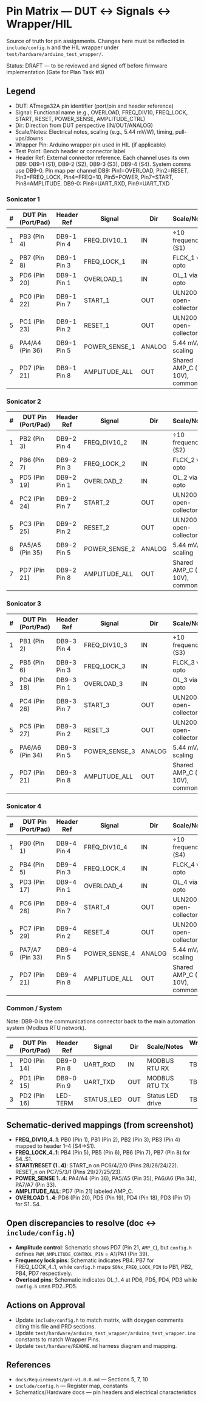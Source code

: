 # Pin Matrix — DUT ↔ Signals ↔ Wrapper/HIL

Source of truth for pin assignments. Changes here must be reflected in `include/config.h` and the HIL wrapper under `test/hardware/arduino_test_wrapper/`.

Status: DRAFT — to be reviewed and signed off before firmware implementation (Gate for Plan Task #0)

## Legend
- DUT: ATmega32A pin identifier (port/pin and header reference)
- Signal: Functional name (e.g., OVERLOAD, FREQ_DIV10, FREQ_LOCK, START, RESET, POWER_SENSE, AMPLITUDE_CTRL)
- Dir: Direction from DUT perspective (IN/OUT/ANALOG)
- Scale/Notes: Electrical notes, scaling (e.g., 5.44 mV/W), timing, pull-ups/downs
- Wrapper Pin: Arduino wrapper pin used in HIL (if applicable)
- Test Point: Bench header or connector label
- Header Ref: External connector reference. Each channel uses its own DB9: DB9-1 (S1), DB9-2 (S2), DB9-3 (S3), DB9-4 (S4). System comms use DB9-0. Pin map per channel DB9: Pin1=OVERLOAD, Pin2=RESET, Pin3=FREQ_LOCK, Pin4=FREQ÷10, Pin5=POWER, Pin7=START, Pin8=AMPLITUDE. DB9-0: Pin8=UART_RXD, Pin9=UART_TXD

### Sonicator 1

| # | DUT Pin (Port/Pad) | Header Ref | Signal        | Dir    | Scale/Notes                       | Wrapper Pin | Test Point |
|---|---------------------|------------|---------------|--------|----------------------------------|-------------|------------|
| 1 | PB3 (Pin 4)         | DB9-1 Pin 4| FREQ_DIV10_1  | IN     | ÷10 frequency (S1)               | TBD         | TBD        |
| 2 | PB7 (Pin 8)         | DB9-1 Pin 3| FREQ_LOCK_1   | IN     | FLCK_1 via opto                  | TBD         | TBD        |
| 3 | PD6 (Pin 20)        | DB9-1 Pin 1| OVERLOAD_1    | IN     | OL_1 via opto                    | TBD         | TBD        |
| 4 | PC0 (Pin 22)        | DB9-1 Pin 7| START_1       | OUT    | ULN2003A open-collector          | TBD         | TBD        |
| 5 | PC1 (Pin 23)        | DB9-1 Pin 2| RESET_1       | OUT    | ULN2003A open-collector          | TBD         | TBD        |
| 6 | PA4/A4 (Pin 36)     | DB9-1 Pin 5| POWER_SENSE_1 | ANALOG | 5.44 mV/W scaling                | TBD         | TBD        |
| 7 | PD7 (Pin 21)        | DB9-1 Pin 8| AMPLITUDE_ALL | OUT    | Shared AMP_C (0–10V), common     | TBD         | TBD        |

### Sonicator 2

| # | DUT Pin (Port/Pad) | Header Ref | Signal        | Dir    | Scale/Notes                       | Wrapper Pin | Test Point |
|---|---------------------|------------|---------------|--------|----------------------------------|-------------|------------|
| 1 | PB2 (Pin 3)         | DB9-2 Pin 4| FREQ_DIV10_2  | IN     | ÷10 frequency (S2)               | TBD         | TBD        |
| 2 | PB6 (Pin 7)         | DB9-2 Pin 3| FREQ_LOCK_2   | IN     | FLCK_2 via opto                  | TBD         | TBD        |
| 3 | PD5 (Pin 19)        | DB9-2 Pin 1| OVERLOAD_2    | IN     | OL_2 via opto                    | TBD         | TBD        |
| 4 | PC2 (Pin 24)        | DB9-2 Pin 7| START_2       | OUT    | ULN2003A open-collector          | TBD         | TBD        |
| 5 | PC3 (Pin 25)        | DB9-2 Pin 2| RESET_2       | OUT    | ULN2003A open-collector          | TBD         | TBD        |
| 6 | PA5/A5 (Pin 35)     | DB9-2 Pin 5| POWER_SENSE_2 | ANALOG | 5.44 mV/W scaling                | TBD         | TBD        |
| 7 | PD7 (Pin 21)        | DB9-2 Pin 8| AMPLITUDE_ALL | OUT    | Shared AMP_C (0–10V), common     | TBD         | TBD        |

### Sonicator 3

| # | DUT Pin (Port/Pad) | Header Ref | Signal        | Dir    | Scale/Notes                       | Wrapper Pin | Test Point |
|---|---------------------|------------|---------------|--------|----------------------------------|-------------|------------|
| 1 | PB1 (Pin 2)         | DB9-3 Pin 4| FREQ_DIV10_3  | IN     | ÷10 frequency (S3)               | TBD         | TBD        |
| 2 | PB5 (Pin 6)         | DB9-3 Pin 3| FREQ_LOCK_3   | IN     | FLCK_3 via opto                  | TBD         | TBD        |
| 3 | PD4 (Pin 18)        | DB9-3 Pin 1| OVERLOAD_3    | IN     | OL_3 via opto                    | TBD         | TBD        |
| 4 | PC4 (Pin 26)        | DB9-3 Pin 7| START_3       | OUT    | ULN2003A open-collector          | TBD         | TBD        |
| 5 | PC5 (Pin 27)        | DB9-3 Pin 2| RESET_3       | OUT    | ULN2003A open-collector          | TBD         | TBD        |
| 6 | PA6/A6 (Pin 34)     | DB9-3 Pin 5| POWER_SENSE_3 | ANALOG | 5.44 mV/W scaling                | TBD         | TBD        |
| 7 | PD7 (Pin 21)        | DB9-3 Pin 8| AMPLITUDE_ALL | OUT    | Shared AMP_C (0–10V), common     | TBD         | TBD        |

### Sonicator 4

| # | DUT Pin (Port/Pad) | Header Ref | Signal        | Dir    | Scale/Notes                       | Wrapper Pin | Test Point |
|---|---------------------|------------|---------------|--------|----------------------------------|-------------|------------|
| 1 | PB0 (Pin 1)         | DB9-4 Pin 4| FREQ_DIV10_4  | IN     | ÷10 frequency (S4)               | TBD         | TBD        |
| 2 | PB4 (Pin 5)         | DB9-4 Pin 3| FREQ_LOCK_4   | IN     | FLCK_4 via opto                  | TBD         | TBD        |
| 3 | PD3 (Pin 17)        | DB9-4 Pin 1| OVERLOAD_4    | IN     | OL_4 via opto                    | TBD         | TBD        |
| 4 | PC6 (Pin 28)        | DB9-4 Pin 7| START_4       | OUT    | ULN2003A open-collector          | TBD         | TBD        |
| 5 | PC7 (Pin 29)        | DB9-4 Pin 2| RESET_4       | OUT    | ULN2003A open-collector          | TBD         | TBD        |
| 6 | PA7/A7 (Pin 33)     | DB9-4 Pin 5| POWER_SENSE_4 | ANALOG | 5.44 mV/W scaling                | TBD         | TBD        |
| 7 | PD7 (Pin 21)        | DB9-4 Pin 8| AMPLITUDE_ALL | OUT    | Shared AMP_C (0–10V), common     | TBD         | TBD        |

### Common / System

Note: DB9-0 is the communications connector back to the main automation system (Modbus RTU network).

| # | DUT Pin (Port/Pad) | Header Ref | Signal     | Dir | Scale/Notes        | Wrapper Pin | Test Point |
|---|---------------------|------------|------------|-----|--------------------|-------------|------------|
| 1 | PD0 (Pin 14)        | DB9-0 Pin 8| UART_RXD   | IN  | MODBUS RTU RX     | TBD         | TBD        |
| 2 | PD1 (Pin 15)        | DB9-0 Pin 9| UART_TXD   | OUT | MODBUS RTU TX     | TBD         | TBD        |
| 3 | PD2 (Pin 16)        | LED-TERM   | STATUS_LED | OUT | Status LED drive  | TBD         | LED-TERM   |

## Schematic-derived mappings (from screenshot)
- **FREQ_DIV10_4..1**: PB0 (Pin 1), PB1 (Pin 2), PB2 (Pin 3), PB3 (Pin 4) mapped to header 1–4 (S4→S1).
- **FREQ_LOCK_4..1**: PB4 (Pin 5), PB5 (Pin 6), PB6 (Pin 7), PB7 (Pin 8) for S4..S1.
- **START/RESET (1..4)**: START_n on PC6/4/2/0 (Pins 28/26/24/22). RESET_n on PC7/5/3/1 (Pins 29/27/25/23).
- **POWER_SENSE 1..4**: PA4/A4 (Pin 36), PA5/A5 (Pin 35), PA6/A6 (Pin 34), PA7/A7 (Pin 33).
- **AMPLITUDE_ALL**: PD7 (Pin 21) labeled AMP_C.
- **OVERLOAD 1..4**: PD6 (Pin 20), PD5 (Pin 19), PD4 (Pin 18), PD3 (Pin 17) for S1..S4.

## Open discrepancies to resolve (doc ↔ `include/config.h`)
- **Amplitude control**: Schematic shows PD7 (Pin 21, `AMP_C`), but `config.h` defines `PWM_AMPLITUDE_CONTROL_PIN` = A1/PA1 (Pin 39).
- **Frequency lock pins**: Schematic indicates PB4..PB7 for FREQ_LOCK_4..1, while `config.h` maps `SONx_FREQ_LOCK_PIN` to PB1, PB2, PB4, PD7 respectively.
- **Overload pins**: Schematic indicates OL_1..4 at PD6, PD5, PD4, PD3 while `config.h` uses PD2..PD5.

## Actions on Approval
- Update `include/config.h` to match matrix, with doxygen comments citing this file and PRD sections.
- Update `test/hardware/arduino_test_wrapper/arduino_test_wrapper.ino` constants to match Wrapper Pins.
- Update `test/hardware/README.md` harness diagram and mapping.

## References
- `docs/Requirements/prd-v1.0.0.md` — Sections 5, 7, 10
- `include/config.h` — Register map, constants
- Schematics/Hardware docs — pin headers and electrical characteristics

